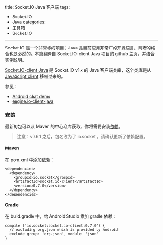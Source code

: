 title: Socket.IO Java 客户端
tags:
- Socket.IO
- Java
categories:
- 工具箱
- Socket.IO
---
Socket.IO 是一个非常棒的项目；Java 是目前应用非常广的开发语言。两者的结合也是必然的。本篇翻译自 Socket.IO-client Java 项目的 github 主页，并结合实例说明。

[Socket.IO-client Java](https://github.com/socketio/socket.io-client-java) 是 Socket.IO v1.x 的 Java 客户端类库，这个类库是从 [JavaScript client](https://github.com/socketio/socket.io-client) 移植过来的。

参见：

- [Android chat demo](https://github.com/nkzawa/socket.io-android-chat)
- [engine.io-client-java](https://github.com/socketio/engine.io-client-java)

### 安装

最新的包可以从 Maven 的中心仓库获取。你将需要安装[依赖](http://socketio.github.io/socket.io-client-java/dependencies.html)。

> 注意：v0.6.1 之后，包名改为了 io.socket 。请确认更新了依赖配置。

#### Maven

在 pom.xml 中添加依赖：

    <dependencies>
      <dependency>
        <groupId>io.socket</groupId>
        <artifactId>socket.io-client</artifactId>
        <version>0.7.0</version>
      </dependency>
    </dependencies>

#### Gradle

在 build.gradle 中，给 Android Studio 添加 gradle 依赖：

    compile ('io.socket:socket.io-client:0.7.0') {
      // excluding org.json which is provided by Android
      exclude group: 'org.json', module: 'json'
    }
